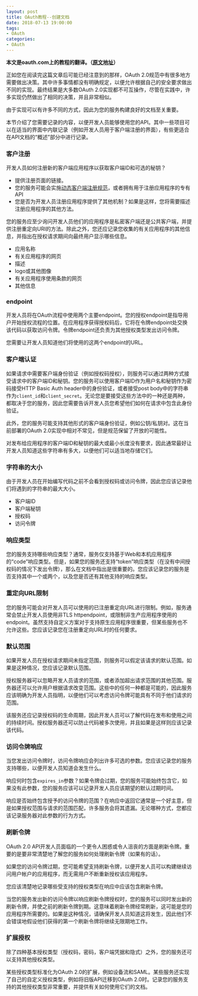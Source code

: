 ```yaml
---
layout: post
title: OAuth教程--创建文档
date: 2018-07-13 19:00:00
tags: 
- OAuth
categories:
- OAuth
---
```

**本文是oauth.com上的教程的翻译。（[原文地址](https://www.oauth.com)）**

正如您在阅读完这篇文章后可能已经注意到的那样，OAuth 2.0规范中有很多地方需要做出决策。其中许多事情都没有明确规定，以便允许根据自己的安全要求做出不同的实现。最终结果是大多数OAuth 2.0实现都不可互操作，尽管在实践中，许多实现仍然做出了相同的决策，并且非常相似。

由于实现可以有许多不同的方式，因此为您的服务构建良好的文档至关重要。

本节介绍了您需要记录的内容，以便开发人员能够使用您的API。其中一些项目可以在适当的界面中内联记录（例如开发人员用于客户端注册的界面），有些更适合在API文档的“概述”部分中进行记录。

### 客户注册

开发人员如何注册新的客户端应用程序以获取客户端ID和可选的秘钥？

- 提供注册页面的链接。
- 您的服务可能会实施[动态客户端注册规范](https://tools.ietf.org/html/rfc7591)，或者拥有用于注册应用程序的专有API
- 您是否为开发人员注册应用程序提供了其他机制？如果是这样，您将需要描述注册应用程序的其他方法。
  
您的服务应至少询问开发人员他们的应用程序是私密客户端还是公共客户端，并提供注册重定向URI的方法。除此之外，您还应记录您收集的有关应用程序的其他信息，并指出在授权请求期间向最终用户显示哪些信息。

- 应用名称
- 有关应用程序的网页
- 描述
- logo或其他图像
- 有关应用程序使用条款的网页
- 其他信息

### endpoint

开发人员将在OAuth流程中使用两个主要endpoint。您的授权endpoint是指导用户开始授权流程的位置。在应用程序获得授权码后，它将在令牌endpoint处交换该代码以获取访问令牌。令牌endpoint还负责为其他授权类型发出访问令牌。

您需要让开发人员知道他们将使用的这两个endpoint的URL。

### 客户端认证

如果请求中需要客户端身份验证（例如授权码授权），则服务可以通过两种方式接受请求中的客户端ID和秘钥。您的服务可以使用客户端ID作为用户名和秘钥作为密码接受HTTP Basic Auth header中的身份验证，或者接受post body中的字符串作为`client_id`和`client_secret`。无论您是要接受这些方法中的一种还是两种，都取决于您的服务，因此您需要告诉开发人员您希望他们如何在请求中包含此身份验证。

此外，您的服务可能支持其他形式的客户端身份验证，例如公钥/私钥对。这在当前部署的OAuth 2.0实现中相对不常见，但是规范保留了开放的可能性。

对发布给应用程序的客户端ID和秘钥的最大或最小长度没有要求，因此通常最好让开发人员知道这些字符串有多大，以便他们可以适当地存储它们。

### 字符串的大小

由于开发人员在开始编写代码之前不会看到授权码或访问令牌，因此您应该记录他们将遇到的字符串的最大大小。

- 客户端ID
- 客户端秘钥
- 授权码
- 访问令牌

### 响应类型

您的服务支持哪些响应类型？通常，服务仅支持基于Web和本机应用程序的“code”响应类型。但是，如果您的服务还支持“token”响应类型（在没有中间授权码的情况下发出令牌），那么在文档中指出是很重要的。您应该记录您的服务是否支持其中一个或两个，以及您是否还有其他支持的响应类型。

### 重定向URL限制

您的服务可能会对开发人员可以使用的已注册重定向URL进行限制。例如，服务通常会禁止开发人员使用非TLS httpendpoint，或限制非生产应用程序使用的endpoint。虽然支持自定义方案对于支持原生应用程序很重要，但某些服务也不允许这些。您应该记录您在注册重定向URL时的任何要求。

### 默认范围

如果开发人员在授权请求期间未指定范围，则服务可以假定该请求的默认范围。如果是这种情况，您应该记录默认范围。

授权服务器可以忽略开发人员请求的范围，或者添加超出请求范围的其他范围。服务器还可以允许用户根据请求改变范围。这些中的任何一种都是可能的，因此服务应该明确为开发人员指明，以便他们可以考虑访问令牌可能具有不同于他们请求的范围。

该服务还应记录授权码的生命周期，因此开发人员可以了解代码在发布和使用之间的持续时间。授权服务器还可以防止代码被多次使用，并且如果是这样则应该记录该代码。

### 访问令牌响应

当您发出访问令牌时，访问令牌响应会列出许多可选的参数。您应该记录您的服务支持哪些，以便开发人员知道会发生什么。

响应何时包含`expires_in`参数？如果令牌会过期，您的服务可能始终包含它，如果没有此参数，您的服务应该可以记录开发人员应该期望的默认过期时间。

响应是否始终包含授予的访问令牌的范围？在响应中返回它通常是一个好主意，但是如果授权范围与请求的范围匹配，许多服务会将其遗漏。无论哪种方式，您都应该记录服务器对此参数的行为方式。

### 刷新令牌

OAuth 2.0 API开发人员面临的一个更令人困惑或令人沮丧的方面是刷新令牌。重要的是要非常清楚地了解您的服务如何处理刷新令牌（如果有的话）。

如果您的访问令牌过期，您可能希望支持刷新令牌，以便开发人员可以构建继续访问用户帐户的应用程序，而无需用户不断重新授权该应用程序。

您应该清楚地记录哪些受支持的授权类型在响应中应该包含刷新令牌。

当您的服务发出新的访问令牌以响应刷新令牌授权时，您的服务可以同时发出新的刷新令牌，并使之前的刷新令牌到期。这意味着刷新令牌经常刷新，这可能是您的应用程序所需要的。如果是这种情况，请确保开发人员知道这将发生，因此他们不会错误地假设他们获得的第一个刷新令牌将继续无限期地工作。

### 扩展授权

除了四种基本授权类型（授权码，密码，客户端凭据和隐式）之外，您的服务还可以支持其他授权类型。

某些授权类型标准化为OAuth 2.0的扩展，例如设备流和SAML。某些服务还实现了自己的自定义授权类型，例如将旧版API迁移到OAuth 2.0时。记录您的服务支持的其他授权类型非常重要，并提供有关如何使用它们的文档。